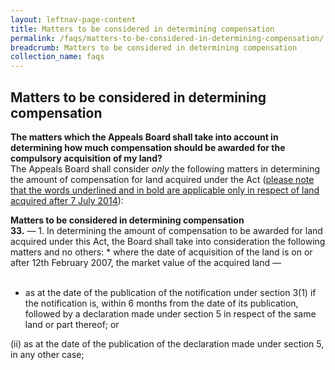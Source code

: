 ```yaml
---
layout: leftnav-page-content
title: Matters to be considered in determining compensation
permalink: /faqs/matters-to-be-considered-in-determining-compensation/
breadcrumb: Matters to be considered in determining compensation
collection_name: faqs
---
```


Matters to be considered in determining compensation
---

**The matters which the Appeals Board shall take into account in determining how much compensation should be awarded for the compulsory acquisition of my land?**
<br>
The Appeals Board shall consider *only* the following matters in determining the amount of compensation for land acquired under the Act (<u>please note that the words underlined and in bold are applicable only in respect of land acquired after 7 July 2014</u>):

**Matters to be considered in determining compensation**
  <br>
  **33.** — 1.  In determining the amount of compensation to be awarded for land acquired under this Act, the Board shall take into consideration the following matters and no others: 
    * where the date of acquisition of the land is on or after 12th February 2007, the market value of the acquired land — <br> <br>
   * as at the date of the publication of the notification under section 3(1) if the notification is, within 6 months from the date of its publication, followed by a declaration made under section 5 in respect of the same land or part thereof; or <br>

 

(ii)   as at the date of the publication of the declaration made under section 5, in any other case;


